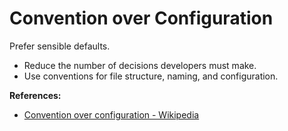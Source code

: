 # Convention over Configuration

Prefer sensible defaults.

- Reduce the number of decisions developers must make.
- Use conventions for file structure, naming, and configuration.

**References:**
- [Convention over configuration - Wikipedia](https://en.wikipedia.org/wiki/Convention_over_configuration)
